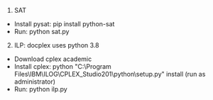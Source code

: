 1. SAT
- Install pysat: pip install python-sat
- Run: python sat.py
2. ILP: docplex uses python 3.8
- Download cplex academic
- Install cplex: python "C:\Program Files\IBM\ILOG\CPLEX_Studio201\python\setup.py" install (run as administrator)
- Run: python ilp.py